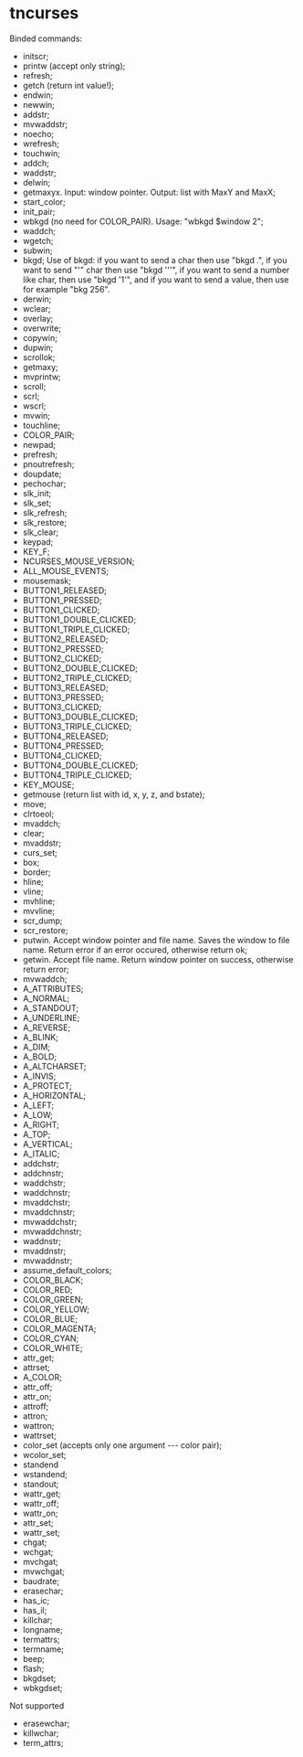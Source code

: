 # tncurses
Binded commands:
- initscr;
- printw (accept only string);
- refresh;
- getch (return int value!);
- endwin;
- newwin;
- addstr;
- mvwaddstr;
- noecho;
- wrefresh;
- touchwin;
- addch;
- waddstr;
- delwin;
- getmaxyx. Input: window pointer. Output: list with MaxY and MaxX;
- start_color;
- init_pair;
- wbkgd (no need for COLOR_PAIR). Usage: "wbkgd $window 2";
- waddch;
- wgetch;
- subwin;
- bkgd;
Use of bkgd: if you want to send a char then use "bkgd .", if you want to send "'" char then use "bkgd '''", if you want to send a number like char, then use "bkgd '1'", and if you want to send a value, then use for example "bkg 256".
- derwin;
- wclear;
- overlay;
- overwrite;
- copywin;
- dupwin;
- scrollok;
- getmaxy;
- mvprintw;
- scroll;
- scrl;
- wscrl;
- mvwin;
- touchline;
- COLOR_PAIR;
- newpad;
- prefresh;
- pnoutrefresh;
- doupdate;
- pechochar;
- slk_init;
- slk_set;
- slk_refresh;
- slk_restore;
- slk_clear;
- keypad;
- KEY_F;
- NCURSES_MOUSE_VERSION;
- ALL_MOUSE_EVENTS;
- mousemask;
- BUTTON1_RELEASED;
- BUTTON1_PRESSED;
- BUTTON1_CLICKED;
- BUTTON1_DOUBLE_CLICKED;
- BUTTON1_TRIPLE_CLICKED;
- BUTTON2_RELEASED;
- BUTTON2_PRESSED;
- BUTTON2_CLICKED;
- BUTTON2_DOUBLE_CLICKED;
- BUTTON2_TRIPLE_CLICKED;
- BUTTON3_RELEASED;
- BUTTON3_PRESSED;
- BUTTON3_CLICKED;
- BUTTON3_DOUBLE_CLICKED;
- BUTTON3_TRIPLE_CLICKED;
- BUTTON4_RELEASED;
- BUTTON4_PRESSED;
- BUTTON4_CLICKED;
- BUTTON4_DOUBLE_CLICKED;
- BUTTON4_TRIPLE_CLICKED;
- KEY_MOUSE;
- getmouse (return list with id, x, y, z, and bstate);
- move;
- clrtoeol;
- mvaddch;
- clear;
- mvaddstr;
- curs_set;
- box;
- border;
- hline;
- vline;
- mvhline;
- mvvline;
- scr_dump;
- scr_restore;
- putwin. Accept window pointer and file name. Saves the window to file name. Return error if an error occured, otherwise return ok;
- getwin. Accept file name. Return window pointer on success, otherwise return error;
- mvwaddch;
- A_ATTRIBUTES;
- A_NORMAL;
- A_STANDOUT;
- A_UNDERLINE;
- A_REVERSE;
- A_BLINK;
- A_DIM;
- A_BOLD;
- A_ALTCHARSET;
- A_INVIS;
- A_PROTECT;
- A_HORIZONTAL;
- A_LEFT;
- A_LOW;
- A_RIGHT;
- A_TOP;
- A_VERTICAL;
- A_ITALIC;
- addchstr;
- addchnstr;
- waddchstr;
- waddchnstr;
- mvaddchstr;
- mvaddchnstr;
- mvwaddchstr;
- mvwaddchnstr;
- waddnstr;
- mvaddnstr;
- mvwaddnstr;
- assume_default_colors;
- COLOR_BLACK;
- COLOR_RED;
- COLOR_GREEN;
- COLOR_YELLOW;
- COLOR_BLUE;
- COLOR_MAGENTA;
- COLOR_CYAN;
- COLOR_WHITE;
- attr_get;
- attrset;
- A_COLOR;
- attr_off;
- attr_on;
- attroff;
- attron;
- wattron;
- wattrset;
- color_set (accepts only one argument --- color pair);
- wcolor_set;
- standend
- wstandend;
- standout;
- wattr_get;
- wattr_off;
- wattr_on;
- attr_set;
- wattr_set;
- chgat;
- wchgat;
- mvchgat;
- mvwchgat;
- baudrate;
- erasechar;
- has_ic;
- has_il;
- killchar;
- longname;
- termattrs;
- termname;
- beep;
- flash;
- bkgdset;
- wbkgdset;

Not supported
- erasewchar;
- killwchar;
- term_attrs;
